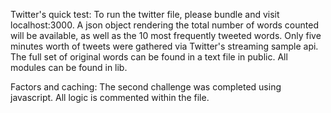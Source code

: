 Twitter's quick test: 
To run the twitter file, please bundle and visit localhost:3000. A json object rendering the total number of words counted will be available, as well as the 10 most frequently tweeted words. Only five minutes worth of tweets were gathered via Twitter's streaming sample api. The full set of original words can be found in a text file in public. All modules can be found in lib. 

Factors and caching: 
The second challenge was completed using javascript. All logic is commented within the file. 
